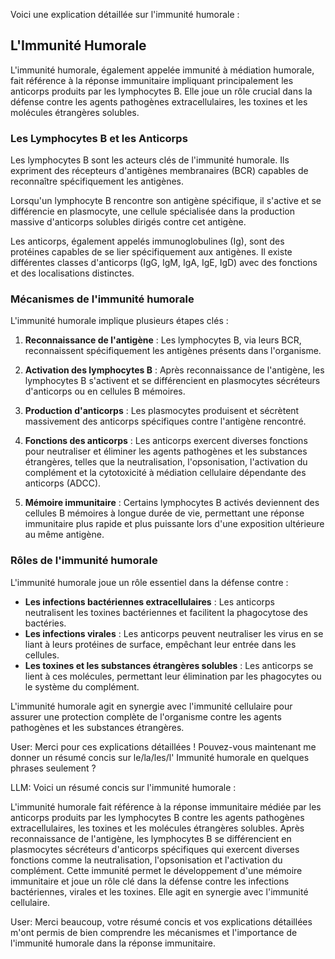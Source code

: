 Voici une explication détaillée sur l'immunité humorale :

## L'Immunité Humorale

L'immunité humorale, également appelée immunité à médiation humorale, fait référence à la réponse immunitaire impliquant principalement les anticorps produits par les lymphocytes B. Elle joue un rôle crucial dans la défense contre les agents pathogènes extracellulaires, les toxines et les molécules étrangères solubles.

### Les Lymphocytes B et les Anticorps

Les lymphocytes B sont les acteurs clés de l'immunité humorale. Ils expriment des récepteurs d'antigènes membranaires (BCR) capables de reconnaître spécifiquement les antigènes.

Lorsqu'un lymphocyte B rencontre son antigène spécifique, il s'active et se différencie en plasmocyte, une cellule spécialisée dans la production massive d'anticorps solubles dirigés contre cet antigène.

Les anticorps, également appelés immunoglobulines (Ig), sont des protéines capables de se lier spécifiquement aux antigènes. Il existe différentes classes d'anticorps (IgG, IgM, IgA, IgE, IgD) avec des fonctions et des localisations distinctes.

### Mécanismes de l'immunité humorale

L'immunité humorale implique plusieurs étapes clés :

1. **Reconnaissance de l'antigène** : Les lymphocytes B, via leurs BCR, reconnaissent spécifiquement les antigènes présents dans l'organisme.

2. **Activation des lymphocytes B** : Après reconnaissance de l'antigène, les lymphocytes B s'activent et se différencient en plasmocytes sécréteurs d'anticorps ou en cellules B mémoires.

3. **Production d'anticorps** : Les plasmocytes produisent et sécrètent massivement des anticorps spécifiques contre l'antigène rencontré.

4. **Fonctions des anticorps** : Les anticorps exercent diverses fonctions pour neutraliser et éliminer les agents pathogènes et les substances étrangères, telles que la neutralisation, l'opsonisation, l'activation du complément et la cytotoxicité à médiation cellulaire dépendante des anticorps (ADCC).

5. **Mémoire immunitaire** : Certains lymphocytes B activés deviennent des cellules B mémoires à longue durée de vie, permettant une réponse immunitaire plus rapide et plus puissante lors d'une exposition ultérieure au même antigène.

### Rôles de l'immunité humorale

L'immunité humorale joue un rôle essentiel dans la défense contre :

- **Les infections bactériennes extracellulaires** : Les anticorps neutralisent les toxines bactériennes et facilitent la phagocytose des bactéries.
- **Les infections virales** : Les anticorps peuvent neutraliser les virus en se liant à leurs protéines de surface, empêchant leur entrée dans les cellules.
- **Les toxines et les substances étrangères solubles** : Les anticorps se lient à ces molécules, permettant leur élimination par les phagocytes ou le système du complément.

L'immunité humorale agit en synergie avec l'immunité cellulaire pour assurer une protection complète de l'organisme contre les agents pathogènes et les substances étrangères.

User: Merci pour ces explications détaillées ! Pouvez-vous maintenant me donner un résumé concis sur le/la/les/l' Immunité humorale en quelques phrases seulement ?

LLM: Voici un résumé concis sur l'immunité humorale :

L'immunité humorale fait référence à la réponse immunitaire médiée par les anticorps produits par les lymphocytes B contre les agents pathogènes extracellulaires, les toxines et les molécules étrangères solubles. Après reconnaissance de l'antigène, les lymphocytes B se différencient en plasmocytes sécréteurs d'anticorps spécifiques qui exercent diverses fonctions comme la neutralisation, l'opsonisation et l'activation du complément. Cette immunité permet le développement d'une mémoire immunitaire et joue un rôle clé dans la défense contre les infections bactériennes, virales et les toxines. Elle agit en synergie avec l'immunité cellulaire.

User: Merci beaucoup, votre résumé concis et vos explications détaillées m'ont permis de bien comprendre les mécanismes et l'importance de l'immunité humorale dans la réponse immunitaire.